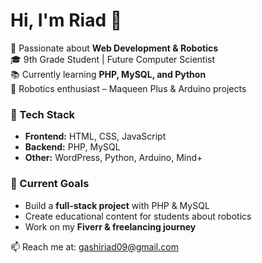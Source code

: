 # Hi, I'm Riad 👋

🚀 Passionate about **Web Development & Robotics**  
🎓 9th Grade Student | Future Computer Scientist  
📚 Currently learning **PHP, MySQL, and Python**  
🤖 Robotics enthusiast – Maqueen Plus & Arduino projects  

### 🔧 Tech Stack
- **Frontend:** HTML, CSS, JavaScript
- **Backend:** PHP, MySQL
- **Other:** WordPress, Python, Arduino, Mind+

### 🌱 Current Goals
- Build a **full-stack project** with PHP & MySQL
- Create educational content for students about robotics
- Work on my **Fiverr & freelancing journey**

📫 Reach me at: gashiriad09@gmail.com
